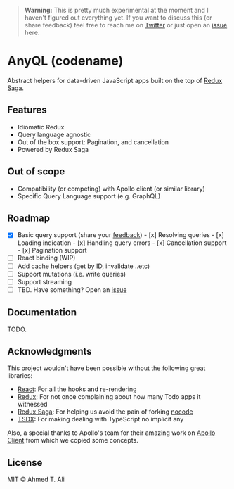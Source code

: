 > **Warning:** This is pretty much experimental at the moment and I haven't figured out everything yet. If you want to discuss this (or share feedback) feel free to reach me on [Twitter][twitter] or just open an [issue][issue] here.

# AnyQL (codename)

Abstract helpers for data-driven JavaScript apps built on the top of [Redux Saga][saga].

## Features

- Idiomatic Redux
- Query language agnostic
- Out of the box support: Pagination, and cancellation
- Powered by Redux Saga

## Out of scope

- Compatibility (or competing) with Apollo client (or similar library)
- Specific Query Language support (e.g. GraphQL)

## Roadmap

- [x] Basic query support (share your [feedback][basic-query]) - [x] Resolving queries - [x] Loading indication - [x] Handling query errors - [x] Cancellation support - [x] Pagination support
- [ ] React binding (WIP)
- [ ] Add cache helpers (get by ID, invalidate ..etc)
- [ ] Support mutations (i.e. write queries)
- [ ] Support streaming
- [ ] TBD. Have something? Open an [issue][issue]

## Documentation

TODO.

## Acknowledgments

This project wouldn't have been possible without the following great libraries:

- [React][react]: For all the hooks and re-rendering
- [Redux][redux]: For not once complaining about how many Todo apps it witnessed
- [Redux Saga][saga]: For helping us avoid the pain of forking [nocode][nocode]
- [TSDX][tsdx]: For making dealing with TypeScript no implicit any

Also, a special thanks to Apollo's team for their amazing work on [Apollo Client][apollo] from which we copied some concepts.

## License

MIT © Ahmed T. Ali

[apollo]: https://www.apollographql.com/docs/react/
[issue]: https://github.com/z0al/anyql/issues
[nocode]: https://github.com/kelseyhightower/nocode
[react]: https://reactjs.org/
[redux]: https://redux.js.org
[saga]: https://redux-saga.js.org
[twitter]: https://twitter.com/_z0al
[tsdx]: https://github.com/jaredpalmer/tsdx
[basic-query]: https://github.com/z0al/anyql/issues/1
